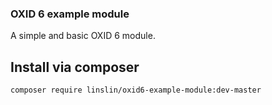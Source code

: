 ### OXID 6 example module
A simple and basic OXID 6 module. 

## Install via composer

`composer require linslin/oxid6-example-module:dev-master`